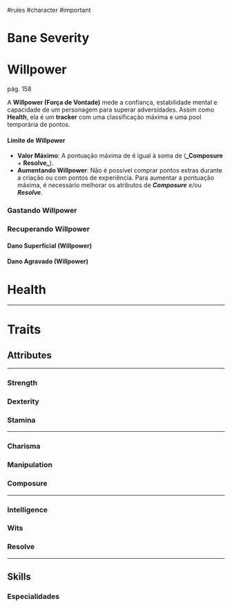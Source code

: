 #rules #character #important 
# Bane Severity


# Willpower
pág. 158

A **Willpower (Força de Vontade)** mede a confiança, estabilidade mental e capacidade de um personagem para superar adversidades. Assim como **Health**, ela é um **tracker** com uma classificação máxima e uma pool temporária de pontos.

#### **Limite de Willpower**

- **Valor Máximo**: A pontuação máxima de é igual à soma de (**_Composure** + **Resolve_**).
- **Aumentando Willpower**: Não é possível comprar pontos extras  durante a criação ou com pontos de experiência. Para aumentar a pontuação máxima, é necessário melhorar os atributos de ***Composure*** e/ou ***Resolve***.

### Gastando Willpower

### Recuperando Willpower

#### Dano Superficial (Willpower)

#### Dano Agravado (Willpower)


# Health


---

# Traits


## Attributes



---
### Strength

### Dexterity


### Stamina


---
### Charisma

### Manipulation


### Composure



---
### Intelligence


### Wits


### Resolve

---
## Skills


### Especialidades

